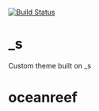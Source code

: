 [![Build Status](https://travis-ci.org/Automattic/_s.svg?branch=master)](https://travis-ci.org/Automattic/_s)

_s
===
 Custom theme built on _s

# oceanreef
